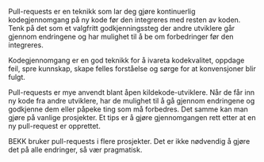 Pull-requests er en teknikk som lar deg gjøre kontinuerlig kodegjennomgang på ny kode før den integreres med resten av koden. Tenk på det som et valgfritt godkjenningssteg der andre utviklere går gjennom endringene og har mulighet til å be om forbedringer før den integreres. 

Kodegjennomgang er en god teknikk for å ivareta kodekvalitet, oppdage feil, spre kunnskap, skape felles forståelse og sørge for at konvensjoner blir fulgt. 

Pull-requests er mye anvendt blant åpen kildekode-utviklere. Når de får inn ny kode fra andre utviklere, har de mulighet til å gå gjennom endringene og godkjenne dem eller påpeke ting som må forbedres. Det samme kan man gjøre på vanlige prosjekter. Et tips er å gjøre gjennomgangen rett etter at en ny pull-request er opprettet.  

BEKK bruker pull-requests i flere prosjekter. Det er ikke nødvendig å gjøre det på alle endringer, så vær pragmatisk.